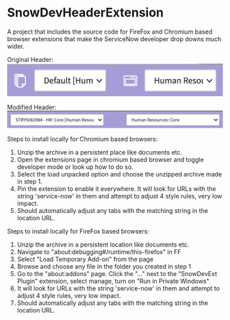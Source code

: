 # SnowDevHeaderExtension
A project that includes the source code for FireFox and Chromium based browser extensions that make the ServiceNow developer drop downs much wider.

Original Header:
![alt text](https://github.com/vbrusca/SnowDevHeaderExtension/blob/main/images/snow_header_old.png)

Modified Header:
![alt text](https://github.com/vbrusca/SnowDevHeaderExtension/blob/main/images/snow_header_new.png)

Steps to install locally for Chromium based browsers:
1. Unzip the archive in a persistent place like documents etc.
2. Open the extensions page in chromium based browser and toggle developer mode or look up how to do so.
3. Select the load unpacked option and choose the unzipped archive made in step 1.
4. Pin the extension to enable it everywhere. It will look for URLs with the string 'service-now' in them and attempt to adjust 4 style rules, very low impact.
5. Should automatically adjust any tabs with the matching string in the location URL.

Steps to install locally for FireFox based browsers:
1. Unzip the archive in a persistent location like documents etc.
2. Navigate to "about:debugging#/runtime/this-firefox" in FF
3. Select "Load Temporary Add-on" from the page
4. Browse and choose any file in the folder you created in step 1
5. Go to the "about:addons" page. Click the "..." next to the "SnowDevExt Plugin" extension, select manage, turn on "Run in Private Windows"
6. It will look for URLs with the string 'service-now' in them and attempt to adjust 4 style rules, very low impact.
7. Should automatically adjust any tabs with the matching string in the location URL.
